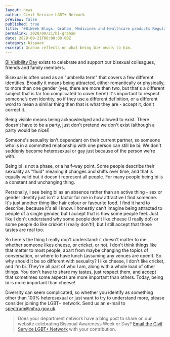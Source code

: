 ```yaml
---
layout: news
author: Civil Service LGBT+ Network
preview: false
published: true
title: "#BiWeek Blogs: Graham, Medicines and Healthcare products Regulatory Agency"
permalink: 2020/09/21/bi-graham
date: 2020-09-21T00:00:00.00Z
category: bispace
excerpt: Graham reflects on what being bi+ means to him.
---
```


[Bi Visibility Day](https://bivisibilityday.com/) exists to celebrate and support our bisexual colleagues, friends and family members.

Bisexual is often used as an "umbrella term" that covers a few different identities.  Broadly it means being attracted, either romantically or physically, to more than one gender (yes, there are more than two, but that's a different subject that is far too complicated to cover here!)  It's important to respect someone’s own identity, so if they use a different definition, or a different word to mean a similar thing then that is what they are - accept it, don't correct it.

Being visible means being acknowledged and allowed to exist.  There doesn't have to be a party, just don't pretend we don't exist (although a party would be nice!)

Someone's sexuality isn't dependant on their current partner, so someone who is in a committed relationship with one person can still be bi.  We don't suddenly become heterosexual or gay just because of the person we're with.

Being bi is not a phase, or a half-way point.  Some people describe their sexuality as "fluid" meaning it changes and shifts over time, and that is equally valid but it doesn't represent all people.  For many people being bi is a constant and unchanging thing.

Personally, I see being bi as an absence rather than an active thing - sex or gender identity just isn't a factor for me in how attractive I find someone.  It's just another thing like hair colour or favourite food.  I find it hard to describe, because it's all I know.  I honestly can't imagine being attracted to people of a single gender, but I accept that is how some people feel.  Just like I don't understand why some people don't like cheese (I really do!) or some people do like cricket (I really don't!), but I still accept that those tastes are real too.

So here's the thing I really don't understand: it doesn't matter to me whether someone likes cheese, or cricket, or not.  I don't think things like that matter to most people, apart from maybe changing the topics of conversation, or where to have lunch (assuming any venues are open!). So why should it be so different with sexuality?  I like cheese, I don't like cricket, and I'm bi. They're all part of who I am, along with a whole load of other things.  You don't have to share my tastes, just respect them, and accept that sometimes some aspects are more important than others.  Today, being bi is more important than cheese!.

Diversity can seem complicated, so whether you identify as something other than 100% heterosexual or just want to try to understand more, please consider joining the LGBT+ network.  Send us an e-mail to [spectrum@mhra.gov.uk](mailto:spectrum@mhra.gov.uk).

> Does your department network have a blog post to share on our website celebrating Bisexual Awareness Week or Day? [Email the Civil Service LGBT+ Network](mailto:info@civilservice.lgbt) with your contribution.
